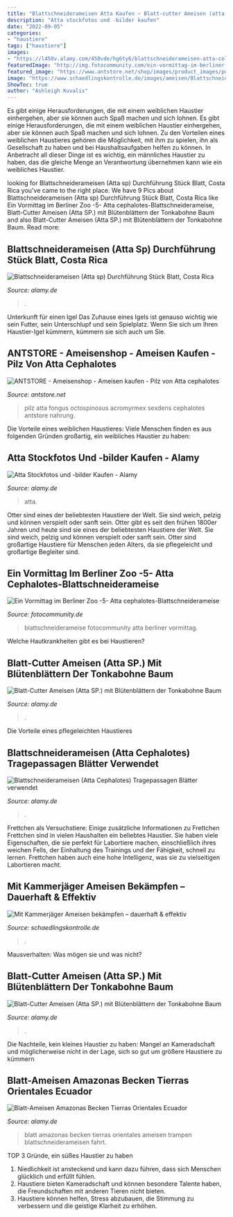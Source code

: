```yaml
---
title: "Blattschneiderameisen Atta Kaufen ~ Blatt-cutter Ameisen (atta Sp.) Mit Blütenblättern Der Tonkabohne Baum"
description: "Atta stockfotos und -bilder kaufen"
date: "2022-09-05"
categories:
- "haustiere"
tags: ["haustiere"]
images:
- "https://l450v.alamy.com/450vde/hg6ty6/blattschneiderameisen-atta-colombica-tragen-teile-der-blatter-belize-mittelamerika-hg6ty6.jpg"
featuredImage: "http://img.fotocommunity.com/ein-vormittag-im-berliner-zoo-5-atta-cephalotes-blattschneiderameise-45307507-eb35-47f0-8c74-7229ef500a7b.jpg?width=1000"
featured_image: "https://www.antstore.net/shop/images/product_images/popup_images/pilz-blattschneiderameisen.jpg"
image: "https://www.schaedlingskontrolle.de/images/ameisen/Blattschneiderameise_Atta_cephalotes.jpg"
ShowToc: true
author: "Ashleigh Kuvalis"
---
```



Es gibt einige Herausforderungen, die mit einem weiblichen Haustier einhergehen, aber sie können auch Spaß machen und sich lohnen.
Es gibt einige Herausforderungen, die mit einem weiblichen Haustier einhergehen, aber sie können auch Spaß machen und sich lohnen. Zu den Vorteilen eines weiblichen Haustieres gehören die Möglichkeit, mit ihm zu spielen, ihn als Gesellschaft zu haben und bei Haushaltsaufgaben helfen zu können. In Anbetracht all dieser Dinge ist es wichtig, ein männliches Haustier zu haben, das die gleiche Menge an Verantwortung übernehmen kann wie ein weibliches Haustier.

	

		
looking for Blattschneiderameisen (Atta sp) Durchführung Stück Blatt, Costa Rica you've came to the right place. We have 9 Pics about Blattschneiderameisen (Atta sp) Durchführung Stück Blatt, Costa Rica like Ein Vormittag im Berliner Zoo -5- Atta cephalotes-Blattschneiderameise, Blatt-Cutter Ameisen (Atta SP.) mit Blütenblättern der Tonkabohne Baum and also Blatt-Cutter Ameisen (Atta SP.) mit Blütenblättern der Tonkabohne Baum. Read more:
		
    
## Blattschneiderameisen (Atta Sp) Durchführung Stück Blatt, Costa Rica

<img loading=lazy src="https://www.alamy.de/aggregator-api/download?url=https://c8.alamy.com/compde/pbad3e/blattschneiderameisen-atta-sp-durchfuhrung-stuck-blatt-costa-rica-pbad3e.jpg" onerror="this.onerror=null;this.src='https://tse2.mm.bing.net/th?id=OIP.Bo2NtjJIj8yUycXYICzskwHaFc&amp;pid=15.1';" alt="Blattschneiderameisen (Atta sp) Durchführung Stück Blatt, Costa Rica">

_Source: alamy.de_

>. 

	

Unterkunft für einen Igel
Das Zuhause eines Igels ist genauso wichtig wie sein Futter, sein Unterschlupf und sein Spielplatz. Wenn Sie sich um Ihren Haustier-Igel kümmern, kümmern sie sich auch um Sie.

    
## ANTSTORE - Ameisenshop - Ameisen Kaufen - Pilz Von Atta Cephalotes

<img loading=lazy src="https://www.antstore.net/shop/images/product_images/popup_images/pilz-blattschneiderameisen.jpg" onerror="this.onerror=null;this.src='https://tse1.mm.bing.net/th?id=OIP.RbsQu6gOj4Pha_mcVZqVdAEsDh&amp;pid=15.1';" alt="ANTSTORE - Ameisenshop - Ameisen kaufen - Pilz von Atta cephalotes">

_Source: antstore.net_

>pilz atta fongus octospinosus acromyrmex sexdens cephalotes antstore nahrung. 

	

Die Vorteile eines weiblichen Haustieres: Viele Menschen finden es aus folgenden Gründen großartig, ein weibliches Haustier zu haben:

    
## Atta Stockfotos Und -bilder Kaufen - Alamy

<img loading=lazy src="https://c8.alamy.com/compde/2c1gx8p/blattschneidemittel-atta-2c1gx8p.jpg" onerror="this.onerror=null;this.src='https://tse2.mm.bing.net/th?id=OIP.SCb6enYfSn_37GYNampvZwHaFc&amp;pid=15.1';" alt="Atta Stockfotos und -bilder Kaufen - Alamy">

_Source: alamy.de_

>atta. 

	

Otter sind eines der beliebtesten Haustiere der Welt. Sie sind weich, pelzig und können verspielt oder sanft sein.
Otter gibt es seit den frühen 1800er Jahren und heute sind sie eines der beliebtesten Haustiere der Welt. Sie sind weich, pelzig und können verspielt oder sanft sein. Otter sind großartige Haustiere für Menschen jeden Alters, da sie pflegeleicht und großartige Begleiter sind.

    
## Ein Vormittag Im Berliner Zoo -5- Atta Cephalotes-Blattschneiderameise

<img loading=lazy src="http://img.fotocommunity.com/ein-vormittag-im-berliner-zoo-5-atta-cephalotes-blattschneiderameise-45307507-eb35-47f0-8c74-7229ef500a7b.jpg?width=1000" onerror="this.onerror=null;this.src='https://tse1.mm.bing.net/th?id=OIP.NgwnR6iGkCwQvf-ORa48jgHaE8&amp;pid=15.1';" alt="Ein Vormittag im Berliner Zoo -5- Atta cephalotes-Blattschneiderameise">

_Source: fotocommunity.de_

>blattschneiderameise fotocommunity atta berliner vormittag. 

	

Welche Hautkrankheiten gibt es bei Haustieren?

    
## Blatt-Cutter Ameisen (Atta SP.) Mit Blütenblättern Der Tonkabohne Baum

<img loading=lazy src="https://l450v.alamy.com/450vde/pbad3e/blattschneiderameisen-atta-sp-durchfuhrung-stuck-blatt-costa-rica-pbad3e.jpg" onerror="this.onerror=null;this.src='https://tse3.mm.bing.net/th?id=OIP.j2hDY36uOPl5WY2DXXAMNQAAAA&amp;pid=15.1';" alt="Blatt-Cutter Ameisen (Atta SP.) mit Blütenblättern der Tonkabohne Baum">

_Source: alamy.de_

>. 

	

Die Vorteile eines pflegeleichten Haustieres

    
## Blattschneiderameisen (Atta Cephalotes) Tragepassagen Blätter Verwendet

<img loading=lazy src="https://l450v.alamy.com/450vde/hg6ty6/blattschneiderameisen-atta-colombica-tragen-teile-der-blatter-belize-mittelamerika-hg6ty6.jpg" onerror="this.onerror=null;this.src='https://tse1.mm.bing.net/th?id=OIP.0ZM2VlBzbv0SYt9Fi8FIgwAAAA&amp;pid=15.1';" alt="Blattschneiderameisen (Atta Cephalotes) Tragepassagen Blätter verwendet">

_Source: alamy.de_

>. 

	

Frettchen als Versuchstiere: Einige zusätzliche Informationen zu Frettchen
Frettchen sind in vielen Haushalten ein beliebtes Haustier. Sie haben viele Eigenschaften, die sie perfekt für Labortiere machen, einschließlich ihres weichen Fells, der Einhaltung des Trainings und der Fähigkeit, schnell zu lernen. Frettchen haben auch eine hohe Intelligenz, was sie zu vielseitigen Labortieren macht.

    
## Mit Kammerjäger Ameisen Bekämpfen – Dauerhaft &amp; Effektiv

<img loading=lazy src="https://www.schaedlingskontrolle.de/images/ameisen/Blattschneiderameise_Atta_cephalotes.jpg" onerror="this.onerror=null;this.src='https://tse4.mm.bing.net/th?id=OIP.VAD3_nHSTts1dOFOSmwlkAHaE8&amp;pid=15.1';" alt="Mit Kammerjäger Ameisen bekämpfen – dauerhaft &amp; effektiv">

_Source: schaedlingskontrolle.de_

>. 

	

Mausverhalten: Was mögen sie und was nicht?

    
## Blatt-Cutter Ameisen (Atta SP.) Mit Blütenblättern Der Tonkabohne Baum

<img loading=lazy src="https://l450v.alamy.com/450vde/d70dr1/zwei-arbeiter-blattschneiderameisen-atta-sp-in-einem-dilemma-d70dr1.jpg" onerror="this.onerror=null;this.src='https://tse2.mm.bing.net/th?id=OIP.NWleEVHWG7hJ40NjfGZFfAAAAA&amp;pid=15.1';" alt="Blatt-Cutter Ameisen (Atta SP.) mit Blütenblättern der Tonkabohne Baum">

_Source: alamy.de_

>. 

	

Die Nachteile, kein kleines Haustier zu haben: Mangel an Kameradschaft und möglicherweise nicht in der Lage, sich so gut um größere Haustiere zu kümmern

    
## Blatt-Ameisen Amazonas Becken Tierras Orientales Ecuador

<img loading=lazy src="https://l450v.alamy.com/450vde/eawyk9/blattschneiderameisen-trampen-eine-fahrt-auf-einem-blatt-fragment-auf-dem-weg-zum-nest-uber-ein-arbeiter-ameise-eawyk9.jpg" onerror="this.onerror=null;this.src='https://tse1.mm.bing.net/th?id=OIP.DYlVfpsTOw6rd5nEmtJ0mAAAAA&amp;pid=15.1';" alt="Blatt-Ameisen Amazonas Becken Tierras Orientales Ecuador">

_Source: alamy.de_

>blatt amazonas becken tierras orientales ameisen trampen blattschneiderameisen fahrt. 

	

TOP 3 Gründe, ein süßes Haustier zu haben
1. Niedlichkeit ist ansteckend und kann dazu führen, dass sich Menschen glücklich und erfüllt fühlen.
2. Haustiere bieten Kameradschaft und können besondere Talente haben, die Freundschaften mit anderen Tieren nicht bieten.
3. Haustiere können helfen, Stress abzubauen, die Stimmung zu verbessern und die geistige Klarheit zu erhöhen.


